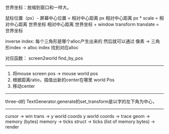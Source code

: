 世界坐标：放缩到窗口和一样大。

鼠标位置（px）- 屏幕中心位置 = 相对中心距离 px
相对中心距离 px * scale = 相对中心距离 世界坐标
相对中心距离 世界坐标 + window transform translate = 世界坐标

inverse index: 每个三角形是哪个alloc产生出来的
然后就可以通过 像素 -> 三角形index -> alloc index 找到对应alloc

对应函数：
screen2world
find_by_pos

---

1. 将mouse screen pos -> mouse world pos
2. 根据距离ratio，插值出新的center在哪里 world Pos
3. 移动center
---

three-d的 TextGenerator.generate的set_transform是以字的左下角为中心，

---
cursor -> win trans -> y world coords
y world coords -> trace geom -> memory (bytes)
memory -> ticks struct -> ticks (list of memory bytes) -> render
